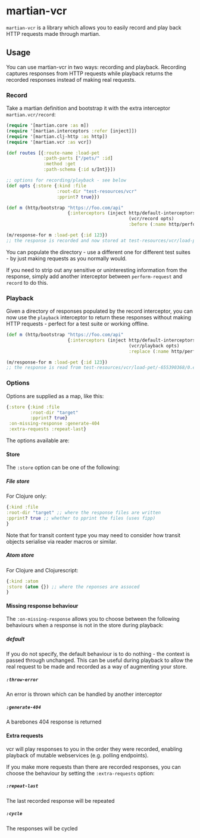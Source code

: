 # martian-vcr
`martian-vcr` is a library which allows you to easily record and play back HTTP requests made through martian.

## Usage

You can use martian-vcr in two ways: recording and playback.
Recording captures responses from HTTP requests while playback returns the recorded responses instead of making real requests.

### Record

Take a martian definition and bootstrap it with the extra interceptor `martian.vcr/record`:

```clj
(require '[martian.core :as m])
(require '[martian.interceptors :refer [inject]])
(require '[martian.clj-http :as http])
(require '[martian.vcr :as vcr])

(def routes [{:route-name :load-pet
              :path-parts ["/pets/" :id]
              :method :get
              :path-schema {:id s/Int}}])

;; options for recording/playback - see below
(def opts {:store {:kind :file
                   :root-dir "test-resources/vcr"
                   :pprint? true}})

(def m (http/bootstrap "https://foo.com/api"
                       {:interceptors (inject http/default-interceptors
                                              (vcr/record opts)
                                              :before (:name http/perform-request))}))

(m/response-for m :load-pet {:id 123})
;; the response is recorded and now stored at test-resources/vcr/load-pet/-655390368/0.edn
```

You can populate the directory - use a different one for different test suites - by just making requests as you normally would.

If you need to strip out any sensitive or uninteresting information from the response, simply add another interceptor between `perform-request` and `record` to do this.

### Playback

Given a directory of responses populated by the record interceptor, you can now use the `playback` interceptor to return these responses without making HTTP requests - perfect for a test suite
or working offline.

```clj
(def m (http/bootstrap "https://foo.com/api"
                       {:interceptors (inject http/default-interceptors
                                              (vcr/playback opts)
                                              :replace (:name http/perform-request))}))

(m/response-for m :load-pet {:id 123})
;; the response is read from test-resources/vcr/load-pet/-655390368/0.edn and returned
```

### Options

Options are supplied as a map, like this:

```clj
{:store {:kind :file
         :root-dir "target"
         :pprint? true}
 :on-missing-response :generate-404
 :extra-requests :repeat-last}
 ```

The options available are:

#### Store

The `:store` option can be one of the following:

##### File store

For Clojure only:

 ```clj
{:kind :file
 :root-dir "target" ;; where the response files are written
 :pprint? true ;; whether to pprint the files (uses fipp)
}
 ```
Note that for transit content type you may need to consider how transit objects serialise via reader macros or similar.

 ##### Atom store

 For Clojure and Clojurescript:

 ```clj
{:kind :atom
 :store (atom {}) ;; where the reponses are assoced
}
```

#### Missing response behaviour

The `:on-missing-response` allows you to choose between the following behaviours when a response is not in the store during playback:

##### default
If you do not specify, the default behaviour is to do nothing - the context is passed through unchanged.
This can be useful during playback to allow the real request to be made and recorded as a way of augmenting your store.

##### `:throw-error`
An error is thrown which can be handled by another interceptor

##### `:generate-404`
A barebones 404 response is returned

#### Extra requests

vcr will play responses to you in the order they were recorded, enabling playback of mutable webservices (e.g. polling endpoints).

If you make more requests than there are recorded responses, you can choose the behaviour by setting the `:extra-requests` option:

##### `:repeat-last`
The last recorded response will be repeated

##### `:cycle`
The responses will be cycled
